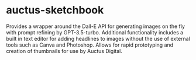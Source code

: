 # auctus-sketchbook
 Provides a wrapper around the Dall-E API for generating images on the fly with prompt refining by GPT-3.5-turbo. Additional functionality includes a built in text editor for adding headlines to images without the use of external tools such as Canva and Photoshop. Allows for rapid prototyping and creation of thumbnails for use by Auctus Digital.  
